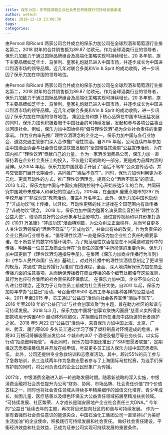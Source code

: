 ```yaml
---
title: 保乐力加：多举措深耕企业社会责任积极践行可持续发展承诺
author: wetech
date: 2018-12-19 23:08:30
tags: 
categories: 
---
```

由Pernod 和Ricard 两家公司合并成立的保乐力加公司在全球烈酒和葡萄酒行业排名第二，2018 财年的合并销售额为89.87 亿欧元。作为全球酒类行业的领导者，保乐力加致力于通过国际品牌组合及高端化策略实现可持续增长。20 多年前，旗下主要品牌如芝华士、马爹利、皇家礼炮就已进入中国市场，并逐步成长为中国进口烈酒市场的领导品牌。近几年对联合多美和Vin & Sprit 的成功收购，进一步巩固了保乐力加在中国的领导地位。
<!-- more -->
由Pernod 和Ricard 两家公司合并成立的保乐力加公司在全球烈酒和葡萄酒行业排名第二，2018 财年的合并销售额为89.87 亿欧元。作为全球酒类行业的领导者，保乐力加致力于通过国际品牌组合及高端化策略实现可持续增长。20 多年前，旗下主要品牌如芝华士、马爹利、皇家礼炮就已进入中国市场，并逐步成长为中国进口烈酒市场的领导品牌。近几年对联合多美和Vin & Sprit 的成功收购，进一步巩固了保乐力加在中国的领导地位。
集团业务和旗下核心品牌在中国市场迅猛发展的同时，保乐力加也积极着眼于中国社会的可持续发展，发起和参与各项公益事业以回馈社会。例如，保乐力加中国始终将“倡导理性饮酒”视为企业社会责任的重要承诺。
作为业内率先推广理性饮酒理念的企业之一，保乐力加中国与各行业协会、道路交通主管部门深入合作推广理性饮酒。自2015 年起，公司连续四年参加由中国酒业协会与社会责任促进联盟发起的“全国理性饮酒周”公益宣传活动，为在国内推广“理性饮酒”贡献自己的力量。
作为一家酒类消费品公司，保乐力加一直保持着在企业社会责任上的投入，不仅是公司战略的一部分，更是成为品牌内涵的延伸。从2004 年起，保乐力加中国就着手开展了“酒后不驾车”公众宣传活动，并与交管部门展开长期合作，共同推广“酒后不驾车”。同时，保乐力加也利用更为多元化、更具互动性的方式，推广理性饮酒理念，提高公众“酒后不驾车”的意识。
2013 年起，保乐力加中国与中国疾病预防控制中心开始长达5 年的合作，共同研究中国城市未成年人和孕妇的饮酒行为。2015年，在全国6 座重点城市的297 所学校开展了“非成勿饮”教育活动，覆盖4 万名学生。此外，保乐力加中国也启动了“非成勿饮”线上传播，以轻松、互动性更强的线上游戏在全国范围内有效传播了“非成勿饮”理念。
2018 年，保乐力加中国力邀著名演员雷佳音担任“理性饮酒公益大使”，借助其良好的公众形象与社会影响力，通过宣传视频和以其形象打造的《1031 万圣街》“非成勿饮”漫画特别篇，为公众树立正面榜样，从而号召更多人关注饮酒领域的“酒后不驾车”与“非成勿饮”，并做出有益的改变。作为负责任的企业公民和行业领导者，“倡导理性饮酒”一直是保乐力加企业社会责任的重要承诺。在不断变革的数字传播环境中，为了规范理性饮酒信息在不同渠道和宣传中的传播，明确每一位员工及商业伙伴在“负责任的宣传”中所扮演的重要角色，保乐力加中国更新了《理性饮酒沟通指导手册》，在集团《保乐力加商业传播行为准则》和《中华人民共和国广告法》基础上，对对外传播中的理性饮酒信息制定了更详细的规范，并通过”商业传播行为准则”在线课程，全面、深入地讲解保乐力加在商业传播方面的注意事项，从而确保传播者在商业传播的各个细节处都恪守这些准则，其行为也应符合集团的社会责任和环保承诺。
在保乐力加中国，企业不仅向公众传递公益理念，还致力于让每位员工都成为社会责任大使。自2011 年起，保乐力加每年举办“公益日”活动，号召全球18500 名员工参与到各种各样的公益活动中。2011 年至2015 年，员工通过“公益日”活动向社会各界宣传“酒后不驾车”。2016 年至2018 年的“公益日”以“与社会创享欢聚”为主题，旨在助力社区的和谐与可持续发展。
2018 年3 月，保乐力加中国将“创享欢聚快闪画展”慈善义卖所得全部款项用于购置AED 自动体外除颤仪，并捐赠给其所在淮海中路街道的长者照护之家。
2018 年5 月22 日“公益日”活动中，来自保乐力加中国上海、北京、广州、武汉、厦门等800 多名员工通过学习了解了塑料制品对环境造成的危害，并将30 万根可降解吸管派发给44 个城市的307 个酒吧及餐厅等业务伙伴，以实际行动“拒绝塑料吸管”。
与此同时，保乐力加中国还推出了“S&R志愿者联盟”，定期推送志愿者招募信息并开放在线申请，号召更多员工加入保乐力加中国志愿者队伍。
此外，公司还提供专业急救培训和志愿者活动。其中，超过55%的员工参与了急救培训，员工连续两年作为急救志愿者参与了上海国际马拉松赛，为选手们保驾护航的同时，将公司负责任的企业公民形象广为传播。
 
 
2017年，中银消费金融进入新一轮战略发展时期。随着新战略的深入实施，中银消费金融将社会责任提升为公司“财务、协同、市场品牌、社会责任价值”四个价值支柱之一，同时也将社会责任领域从持续多年精耕细作的诚信文化培育、青少年成长、贫困儿童、医疗慈善以及绿色环保五大公益责任领域拓展至精准扶贫领域。
“可持续发展、社区繁荣、人才成长是瑞安房地产企业社会责任三大DNA。”
今年的“公益日”延续去年的主题，再次将目光投向社区的和谐与可持续发展。
作为一家有着强烈社会责任意识的能源央企，中国石油化工集团公司一直坚持以“为美好生活加油”的企业使命，积极践行可持续发展和社会责任。
做好社会责任建设，平衡经济效益和社会效益，已成为证券公司实现可持续发展的重要条件。
